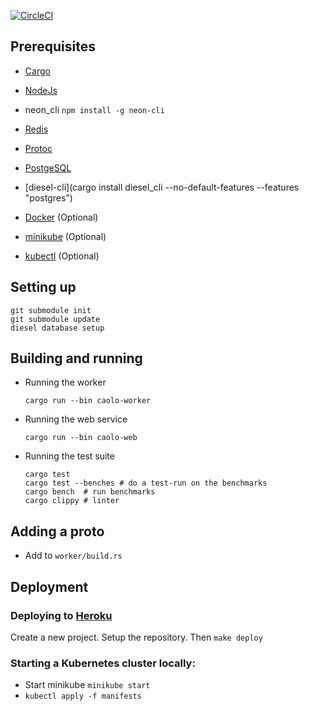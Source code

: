[![CircleCI](https://circleci.com/gh/caolo-game/caolo-backend/tree/master.svg?style=svg)](https://circleci.com/gh/caolo-game/caolo-backend/tree/master)

## Prerequisites

- [Cargo](https://doc.rust-lang.org/cargo/getting-started/installation.html)
- [NodeJs](https://nodejs.org/en/)
- neon_cli `npm install -g neon-cli`
- [Redis](https://redis.io/)
- [Protoc](https://developers.google.com/protocol-buffers/docs/downloads.html)
- [PostgeSQL](https://www.postgresql.org/)
- [diesel-cli](cargo install diesel_cli --no-default-features --features "postgres")

- [Docker](https://www.docker.com/) (Optional)
- [minikube](https://kubernetes.io/docs/tasks/tools/install-minikube/) (Optional)
- [kubectl](https://kubernetes.io/docs/tasks/tools/install-kubectl/) (Optional)

## Setting up

```
git submodule init
git submodule update
diesel database setup
```

## Building and running

- Running the worker

  ```
  cargo run --bin caolo-worker
  ```

- Running the web service

  ```
  cargo run --bin caolo-web
  ```

- Running the test suite

  ```
  cargo test
  cargo test --benches # do a test-run on the benchmarks
  cargo bench  # run benchmarks
  cargo clippy # linter
  ```

## Adding a proto

- Add to `worker/build.rs`

## Deployment

### Deploying to [Heroku](https://heroku.com)

Create a new project. Setup the repository. Then `make deploy`

### Starting a Kubernetes cluster locally:

- Start minikube `minikube start`
- `kubectl apply -f manifests`
